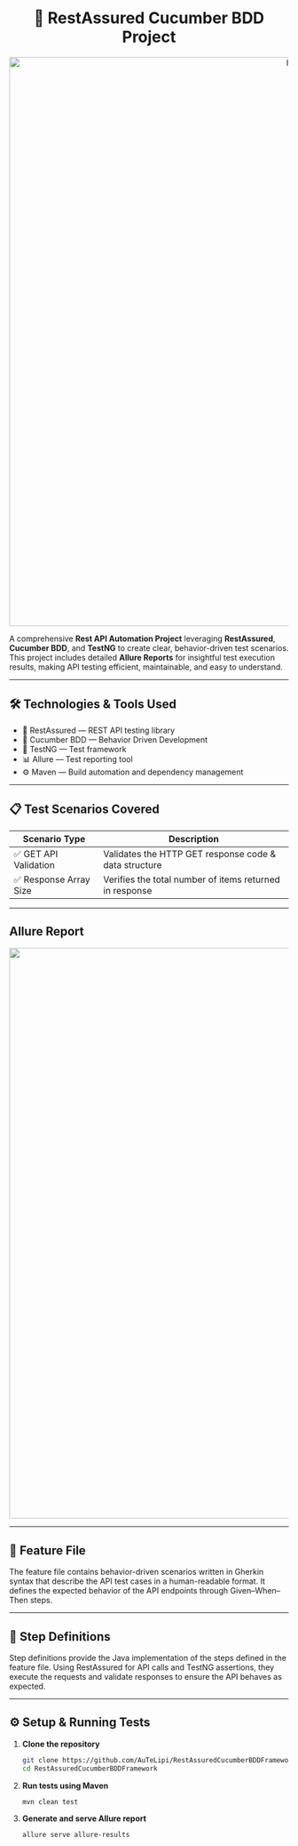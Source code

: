 <div align='center'>

# 🚀 RestAssured Cucumber BDD Project

<img width="1024" height="1024" alt="Image" src="https://github.com/user-attachments/assets/256e60d0-b608-403a-a28d-097c6bb4b945" />

</div>

A comprehensive **Rest API Automation Project** leveraging **RestAssured**, **Cucumber BDD**, and **TestNG** to create clear, behavior-driven test scenarios. This project includes detailed **Allure Reports** for insightful test execution results, making API testing efficient, maintainable, and easy to understand.

---
## 🛠️ Technologies & Tools Used

- 🧪 RestAssured — REST API testing library
- 🤝 Cucumber BDD — Behavior Driven Development
- 🧰 TestNG — Test framework
- 📊 Allure — Test reporting tool
- ⚙️ Maven — Build automation and dependency management


---

## 📋 Test Scenarios Covered

| Scenario Type          | Description                                            |
|-----------------------|--------------------------------------------------------|
| ✅ GET API Validation  | Validates the HTTP GET response code & data structure  |
| ✅ Response Array Size | Verifies the total number of items returned in response |

---
## Allure Report

<div align='center'>
   
<img width="1919" height="1027" alt="Image" src="https://github.com/user-attachments/assets/f70d1f2e-b37e-41b8-a452-d317be6db595" />

</div>



---

## 📄 Feature File
The feature file contains behavior-driven scenarios written in Gherkin syntax that describe the API test cases in a human-readable format. It defines the expected behavior of the API endpoints through Given–When–Then steps.

---

## 🔧 Step Definitions
Step definitions provide the Java implementation of the steps defined in the feature file. Using RestAssured for API calls and TestNG assertions, they execute the requests and validate responses to ensure the API behaves as expected.
 
---

## ⚙️ Setup & Running Tests

1. **Clone the repository**
   ```bash
   git clone https://github.com/AuTeLipi/RestAssuredCucumberBDDFramework.git
   cd RestAssuredCucumberBDDFramework


2. **Run tests using Maven**
   ```bash
   mvn clean test
   
3. **Generate and serve Allure report**
   ```bash
   allure serve allure-results


